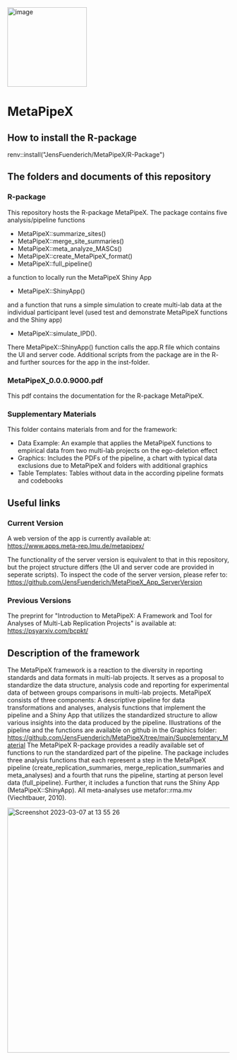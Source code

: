 <img width="180" alt="image" src="https://user-images.githubusercontent.com/64157104/223421440-c8cfa1e5-97da-4660-830b-e38a48ec0187.png">

# MetaPipeX

## How to install the R-package
renv::install("JensFuenderich/MetaPipeX/R-Package")

## The folders and documents of this repository 

### R-package 

This repository hosts the R-package MetaPipeX. The package contains five analysis/pipeline functions

- MetaPipeX::summarize_sites()
- MetaPipeX::merge_site_summaries()
- MetaPipeX::meta_analyze_MASCs()
- MetaPipeX::create_MetaPipeX_format()
- MetaPipeX::full_pipeline()

a function to locally run the MetaPipeX Shiny App 

- MetaPipeX::ShinyApp()

and a function that runs a simple simulation to create multi-lab data at the individual participant level (used test and demonstrate MetaPipeX functions and the Shiny app)

- MetaPipeX::simulate_IPD().

There MetaPipeX::ShinyApp() function calls the app.R file which contains the UI and server code. Additional scripts from the package are in the R- and further sources for the app in the inst-folder. 

### MetaPipeX_0.0.0.9000.pdf 

This pdf contains the documentation for the R-package MetaPipeX. 

### Supplementary Materials 

This folder contains materials from and for the framework: 
- Data Example: An example that applies the MetaPipeX functions to empirical data from two multi-lab projects on the ego-deletion effect
- Graphics: Includes the PDFs of the pipeline, a chart with typical data exclusions due to MetaPipeX and folders with additional graphics
- Table Templates: Tables without data in the according pipeline formats and codebooks

## Useful links

### Current Version 

A web version of the app is currently available at:  
https://www.apps.meta-rep.lmu.de/metapipex/

The functionality of the server version is equivalent to that in this repository, but the project structure differs (the UI and server code are provided in seperate scripts). To inspect the code of the server version, please refer to:  
https://github.com/JensFuenderich/MetaPipeX_App_ServerVersion 

### Previous Versions 

The preprint for "Introduction to MetaPipeX: A Framework and Tool for Analyses of Multi-Lab Replication Projects" is available at:  
https://psyarxiv.com/bcpkt/


## Description of the framework 

The MetaPipeX framework is a reaction to the diversity in reporting standards and data formats in multi-lab projects. It serves as a proposal to standardize the data structure, analysis code and reporting for experimental data of between groups comparisons in multi-lab projects. MetaPipeX consists of three components: A descriptive pipeline for data transformations and analyses, analysis functions that implement the pipeline and a Shiny App that utilizes the standardized structure to allow various insights into the data produced by the pipeline. Illustrations of the pipeline and the functions are available on github in the Graphics folder: https://github.com/JensFuenderich/MetaPipeX/tree/main/Supplementary_Material The MetaPipeX R-package provides a readily available set of functions to run the standardized part of the pipeline. The package includes three analysis functions that each represent a step in the MetaPipeX pipeline (create_replication_summaries, merge_replication_summaries and meta_analyses) and a fourth that runs the pipeline, starting at person level data (full_pipeline). Further, it includes a function that runs the Shiny App (MetaPipeX::ShinyApp). All meta-analyses use metafor::rma.mv (Viechtbauer, 2010).

<img width="555" alt="Screenshot 2023-03-07 at 13 55 26" src="https://user-images.githubusercontent.com/64157104/223428247-49123241-152e-4466-98f8-79f132bb90b0.png">




